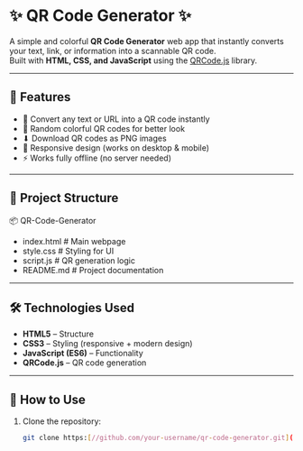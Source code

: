 # ✨ QR Code Generator ✨

A simple and colorful **QR Code Generator** web app that instantly converts your text, link, or information into a scannable QR code.  
Built with **HTML, CSS, and JavaScript** using the [QRCode.js](https://github.com/davidshimjs/qrcodejs) library.

---

## 🚀 Features
- 🔗 Convert any text or URL into a QR code instantly  
- 🎨 Random colorful QR codes for better look  
- ⬇ Download QR codes as PNG images  
- 📱 Responsive design (works on desktop & mobile)  
- ⚡ Works fully offline (no server needed)  

---

## 📂 Project Structure
📦 QR-Code-Generator
 - index.html # Main webpage
 - style.css # Styling for UI
 - script.js # QR generation logic
 - README.md # Project documentation


---

## 🛠️ Technologies Used
- **HTML5** – Structure  
- **CSS3** – Styling (responsive + modern design)  
- **JavaScript (ES6)** – Functionality  
- **QRCode.js** – QR code generation  

---

## 🎯 How to Use
1. Clone the repository:
   ```bash
   git clone https:[//github.com/your-username/qr-code-generator.git](https://github.com/hemanathansuriya/QR-Code.git)
